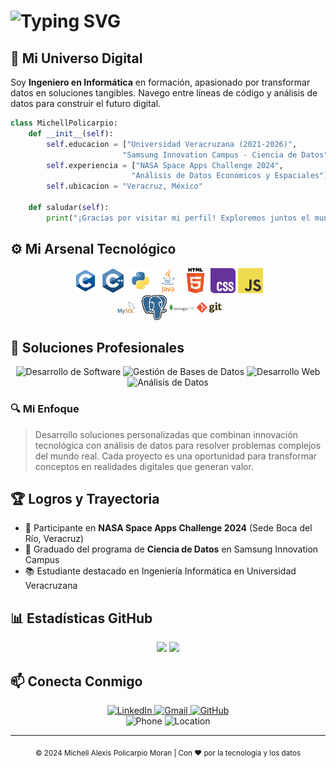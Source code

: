 # <img src="https://readme-typing-svg.demolab.com?font=Montserrat&weight=700&size=32&duration=3000&pause=1000&color=3490DE&center=false&vCenter=true&random=false&width=500&lines=Hola%2C+Soy+Michell+Policarpio+%F0%9F%8C%8F" alt="Typing SVG" />

## 🌟 Mi Universo Digital

Soy **Ingeniero en Informática** en formación, apasionado por transformar datos en soluciones tangibles. Navego entre líneas de código y análisis de datos para construir el futuro digital.

```python
class MichellPolicarpio:
    def __init__(self):
        self.educacion = ["Universidad Veracruzana (2021-2026)", 
                         "Samsung Innovation Campus - Ciencia de Datos"]
        self.experiencia = ["NASA Space Apps Challenge 2024", 
                           "Análisis de Datos Económicos y Espaciales"]
        self.ubicacion = "Veracruz, México"
        
    def saludar(self):
        print("¡Gracias por visitar mi perfil! Exploremos juntos el mundo de los datos y el desarrollo.")
```

## ⚙️ Mi Arsenal Tecnológico

<div align="center">
  <code><img height="40" src="https://raw.githubusercontent.com/github/explore/80688e429a7d4ef2fca1e82350fe8e3517d3494d/topics/c/c.png"></code>
  <code><img height="40" src="https://raw.githubusercontent.com/github/explore/80688e429a7d4ef2fca1e82350fe8e3517d3494d/topics/cpp/cpp.png"></code>
  <code><img height="40" src="https://raw.githubusercontent.com/github/explore/80688e429a7d4ef2fca1e82350fe8e3517d3494d/topics/python/python.png"></code>
  <code><img height="40" src="https://raw.githubusercontent.com/github/explore/80688e429a7d4ef2fca1e82350fe8e3517d3494d/topics/java/java.png"></code>
  <code><img height="40" src="https://raw.githubusercontent.com/github/explore/80688e429a7d4ef2fca1e82350fe8e3517d3494d/topics/html/html.png"></code>
  <code><img height="40" src="https://raw.githubusercontent.com/github/explore/80688e429a7d4ef2fca1e82350fe8e3517d3494d/topics/css/css.png"></code>
  <code><img height="40" src="https://raw.githubusercontent.com/github/explore/80688e429a7d4ef2fca1e82350fe8e3517d3494d/topics/javascript/javascript.png"></code>
</div>

<div align="center">
  <code><img height="40" src="https://raw.githubusercontent.com/github/explore/80688e429a7d4ef2fca1e82350fe8e3517d3494d/topics/mysql/mysql.png"></code>
  <code><img height="40" src="https://raw.githubusercontent.com/github/explore/80688e429a7d4ef2fca1e82350fe8e3517d3494d/topics/postgresql/postgresql.png"></code>
  <code><img height="40" src="https://raw.githubusercontent.com/github/explore/80688e429a7d4ef2fca1e82350fe8e3517d3494d/topics/mongodb/mongodb.png"></code>
  <code><img height="40" src="https://raw.githubusercontent.com/github/explore/80688e429a7d4ef2fca1e82350fe8e3517d3494d/topics/git/git.png"></code>
</div>

## 🚀 Soluciones Profesionales

<div align="center">
  <img src="https://img.shields.io/badge/%E2%AD%90-Desarrollo%20de%20Software-FF6B6B?style=for-the-badge" alt="Desarrollo de Software" />
  <img src="https://img.shields.io/badge/%E2%AD%90-Gestión%20de%20Bases%20de%20Datos-4ECDC4?style=for-the-badge" alt="Gestión de Bases de Datos" />
  <img src="https://img.shields.io/badge/%E2%AD%90-Desarrollo%20Web-1A535C?style=for-the-badge" alt="Desarrollo Web" />
  <img src="https://img.shields.io/badge/%E2%AD%90-Análisis%20de%20Datos-F9C80E?style=for-the-badge" alt="Análisis de Datos" />
</div>

### 🔍 Mi Enfoque
> Desarrollo soluciones personalizadas que combinan innovación tecnológica con análisis de datos para resolver problemas complejos del mundo real. Cada proyecto es una oportunidad para transformar conceptos en realidades digitales que generan valor.

## 🏆 Logros y Trayectoria

- 🌌 Participante en **NASA Space Apps Challenge 2024** (Sede Boca del Río, Veracruz)
- 🧠 Graduado del programa de **Ciencia de Datos** en Samsung Innovation Campus
- 📚 Estudiante destacado en Ingeniería Informática en Universidad Veracruzana

## 📊 Estadísticas GitHub

<div align="center">
  <img height="180em" src="https://github-readme-stats.vercel.app/api/top-langs/?username=michellpolicarpio&theme=blueberry&hide_border=true&include_all_commits=true&count_private=true&layout=compact" />
  <img height="180em" src="https://github-readme-stats.vercel.app/api?username=michellpolicarpio&theme=blueberry&hide_border=true&include_all_commits=true&count_private=true" />
</div>

## 📫 Conecta Conmigo

<div align="center">
  <a href="https://www.linkedin.com/in/michellpolicarpio/" target="_blank">
    <img src="https://img.shields.io/badge/LinkedIn-%230077B5.svg?&style=for-the-badge&logo=linkedin&logoColor=white" alt="LinkedIn" />
  </a>
  <a href="mailto:michellpolicarpio@gmail.com">
    <img src="https://img.shields.io/badge/Gmail-%23D14836.svg?&style=for-the-badge&logo=gmail&logoColor=white" alt="Gmail" />
  </a>
  <a href="https://github.com/michellpolicarpio">
    <img src="https://img.shields.io/badge/GitHub-%23181717.svg?&style=for-the-badge&logo=github&logoColor=white" alt="GitHub" />
  </a>
</div>

<div align="center">
  <img src="https://img.shields.io/badge/📱-229%20136%200054-25D366?style=flat-square&labelColor=25D366&logoColor=white" alt="Phone" />
  <img src="https://img.shields.io/badge/📍-Veracruz,%20México-4285F4?style=flat-square&labelColor=4285F4&logoColor=white" alt="Location" />
</div>

---

<div align="center">
  <sub>© 2024 Michell Alexis Policarpio Moran | Con ❤️ por la tecnología y los datos</sub>
</div>
